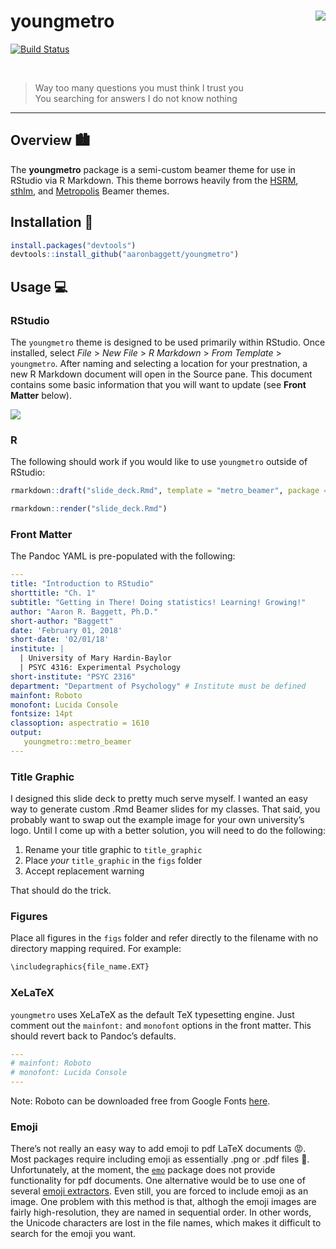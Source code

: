 
# youngmetro <img src="http://aaronbaggett.com/images/youngmetro_logo.png" align="right" />

[![Build
Status](https://travis-ci.org/aaronbaggett/youngmetro.svg?branch=master)](https://travis-ci.org/aaronbaggett/youngmetro)

<br>

> Way too many questions you must think I trust you  
> You searching for answers I do not know nothing

-----

## Overview 🏙️

The **youngmetro** package is a semi-custom beamer theme for use in
RStudio via R Markdown. This theme borrows heavily from the
[HSRM](https://github.com/benjamin-weiss/hsrmbeamertheme),
[sthlm](https://github.com/markolsonse/sthlmBeamerTheme), and
[Metropolis](https://github.com/matze/mtheme) Beamer themes.

## Installation 🔌

``` r
install.packages("devtools")
devtools::install_github("aaronbaggett/youngmetro")
```

## Usage 💻

### RStudio

The `youngmetro` theme is designed to be used primarily within RStudio.
Once installed, select *File* \> *New File* \> *R Markdown* \> *From
Template* \> `youngmetro`. After naming and selecting a location for
your prestnation, a new R Markdown document will open in the Source
pane. This document contains some basic information that you will want
to update (see **Front Matter**
below).

<img src="http://aaronbaggett.com/images/from_template.png" align="center" />

### R

The following should work if you would like to use `youngmetro` outside
of
RStudio:

``` r
rmarkdown::draft("slide_deck.Rmd", template = "metro_beamer", package = "youngmetro")

rmarkdown::render("slide_deck.Rmd")
```

### Front Matter

The Pandoc YAML is pre-populated with the following:

``` yaml
---
title: "Introduction to RStudio"
shorttitle: "Ch. 1"
subtitle: "Getting in There! Doing statistics! Learning! Growing!"
author: "Aaron R. Baggett, Ph.D."
short-author: "Baggett"
date: 'February 01, 2018'
short-date: '02/01/18'
institute: | 
  | University of Mary Hardin-Baylor
  | PSYC 4316: Experimental Psychology
short-institute: "PSYC 2316"
department: "Department of Psychology" # Institute must be defined
mainfont: Roboto
monofont: Lucida Console
fontsize: 14pt
classoption: aspectratio = 1610
output: 
   youngmetro::metro_beamer
---
```

### Title Graphic

I designed this slide deck to pretty much serve myself. I wanted an easy
way to generate custom .Rmd Beamer slides for my classes. That said, you
probably want to swap out the example image for your own university’s
logo. Until I come up with a better solution, you will need to do the
following:

1.  Rename your title graphic to `title_graphic`
2.  Place *your* `title_graphic` in the `figs` folder
3.  Accept replacement warning

That should do the trick.

### Figures

Place all figures in the `figs` folder and refer directly to the
filename with no directory mapping required. For example:

``` r
\includegraphics{file_name.EXT}
```

### XeLaTeX

`youngmetro` uses XeLaTeX as the default TeX typesetting engine. Just
comment out the `mainfont:` and `monofont` options in the front matter.
This should revert back to Pandoc’s defaults.

``` yaml
---
# mainfont: Roboto
# monofont: Lucida Console
---
```

Note: Roboto can be downloaded free from Google Fonts
[here](https://fonts.google.com/specimen/Roboto).

### Emoji

There’s not really an easy way to add emoji to pdf LaTeX documents 😡.
Most packages require including emoji as essentially .png or .pdf files
🤕. Unfortunately, at the moment, the
[`emo`](https://github.com/hadley/emo) package does not provide
functionality for pdf documents. One alternative would be to use one of
several [emoji
extractors](https://github.com/rinatkhanov/emoji-extractor). Even still,
you are forced to include emoji as an image. One problem with this
method is that, althogh the emoji images are fairly high-resolution,
they are named in sequential order. In other words, the Unicode
characters are lost in the file names, which makes it difficult to
search for the emoji you want.
